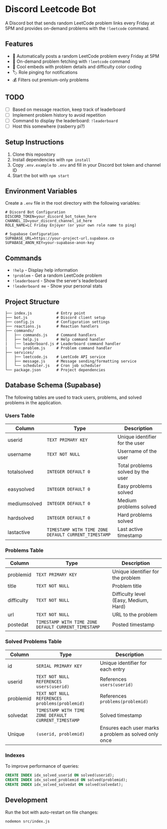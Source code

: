 # Discord Leetcode Bot

A Discord bot that sends random LeetCode problem links every Friday at 5PM and provides on-demand problems with the `!leetcode` command.

## Features

- 📅 Automatically posts a random LeetCode problem every Friday at 5PM
- 🎯 On-demand problem fetching with `!leetcode` command
- 🎨 Cool embeds with problem details and difficulty color coding
- 🏷️ Role pinging for notifications
- 💰 Filters out premium-only problems

## TODO

- [ ] Based on message reaction, keep track of leaderboard
- [ ] Implement problem history to avoid repetition
- [ ] Command to display the leaderboard: `!leaderboard`
- [ ] Host this somewhere (rasberry pi?)

## Setup Instructions

1. Clone this repository
2. Install dependencies with `npm install`
3. Copy `.env.example` to `.env` and fill in your Discord bot token and channel ID
4. Start the bot with `npm start`

## Environment Variables

Create a `.env` file in the root directory with the following variables:

```
# Discord Bot Configuration
DISCORD_TOKEN=your_discord_bot_token_here
CHANNEL_ID=your_discord_channel_id_here
ROLE_NAME=LC Friday Enjoyer (or your own role name to ping)

# Supabase Configuration
SUPABASE_URL=https://your-project-url.supabase.co
SUPABASE_ANON_KEY=your-supabase-anon-key
```

## Commands

- `!help` - Display help information
- `!problem` - Get a random LeetCode problem
- `!leaderboard` - Show the server's leaderboard
- `!leaderboard me` - Show your personal stats

## Project Structure

```
├── index.js           # Entry point
├── bot.js             # Discord client setup
├── config.js          # Configuration settings
├── reactions.js       # Reaction handlers
├── commands/
│   ├── commands.js    # Command handlers
│   ├── help.js        # Help command handler
|   |── leaderboard.js # Leaderboard command handler
|   └── problem.js     # Problem command handler
├── services/
│   ├── leetcode.js    # LeetCode API service
│   ├── message.js     # Message sending/formatting service
│   └── scheduler.js   # Cron job scheduler
└── package.json       # Project dependencies
```

## Database Schema (Supabase)

The following tables are used to track users, problems, and solved problems in the application.

### Users Table

| Column       | Type                                                 | Description                       |
| ------------ | ---------------------------------------------------- | --------------------------------- |
| userid       | `TEXT PRIMARY KEY`                                   | Unique identifier for the user    |
| username     | `TEXT NOT NULL`                                      | Username of the user              |
| totalsolved  | `INTEGER DEFAULT 0`                                  | Total problems solved by the user |
| easysolved   | `INTEGER DEFAULT 0`                                  | Easy problems solved              |
| mediumsolved | `INTEGER DEFAULT 0`                                  | Medium problems solved            |
| hardsolved   | `INTEGER DEFAULT 0`                                  | Hard problems solved              |
| lastactive   | `TIMESTAMP WITH TIME ZONE DEFAULT CURRENT_TIMESTAMP` | Last active timestamp             |

### Problems Table

| Column     | Type                                                 | Description                           |
| ---------- | ---------------------------------------------------- | ------------------------------------- |
| problemid  | `TEXT PRIMARY KEY`                                   | Unique identifier for the problem     |
| title      | `TEXT NOT NULL`                                      | Problem title                         |
| difficulty | `TEXT NOT NULL`                                      | Difficulty level (Easy, Medium, Hard) |
| url        | `TEXT NOT NULL`                                      | URL to the problem                    |
| postedat   | `TIMESTAMP WITH TIME ZONE DEFAULT CURRENT_TIMESTAMP` | Posted timestamp                      |

### Solved Problems Table

| Column    | Type                                                 | Description                                           |
| --------- | ---------------------------------------------------- | ----------------------------------------------------- |
| id        | `SERIAL PRIMARY KEY`                                 | Unique identifier for each entry                      |
| userid    | `TEXT NOT NULL REFERENCES users(userid)`             | References `users(userid)`                            |
| problemid | `TEXT NOT NULL REFERENCES problems(problemid)`       | References `problems(problemid)`                      |
| solvedat  | `TIMESTAMP WITH TIME ZONE DEFAULT CURRENT_TIMESTAMP` | Solved timestamp                                      |
| Unique    | `(userid, problemid)`                                | Ensures each user marks a problem as solved only once |

### Indexes

To improve performance of queries:

```sql
CREATE INDEX idx_solved_userid ON solved(userid);
CREATE INDEX idx_solved_problemid ON solved(problemid);
CREATE INDEX idx_solved_solvedat ON solved(solvedat);
```

## Development

Run the bot with auto-restart on file changes:

```
nodemon src/index.js
```
